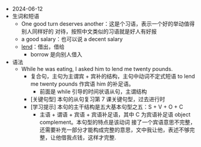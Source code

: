 - 2024-06-12
- 生词和短语
	- One good turn deserves another：这是个习语，表示一个好的举动值得别人同样好的
	  对待，按照中文类似的习语就是好人有好报
	- a good salary：也可以说 a decent salary
	- [lend](https://dictionary.cambridge.org/zhs/%E8%AF%8D%E5%85%B8/%E8%8B%B1%E8%AF%AD-%E6%B1%89%E8%AF%AD-%E7%AE%80%E4%BD%93/lend)：借出，借给
		- borrow 是向别人借入
- 语法
	- While he was eating, I asked him to lend me twenty pounds.
		- 复合句，主句为主谓宾 + 宾补的结构，主句中动词不定式短语 to lend me twenty pounds 作宾语 him 的补足语。
			- 前面是 while 引导的时间状语从句，主谓结构
		- [关键句型] 本句的从句复习第 7 课关键句型，过去进行时
		- [学习提示] 本句的主干结构是五大基本句型之五：S + V + O + C
			- 主语 + 谓语 + 宾语 + 宾语补足语，其中 C 为宾语补足语 object complement。本句型的特点是该动词 接了一个宾语意思不完整，还需要补充一部分才能构成完整的意思，文中我让他，表述不够完整，让他借我点钱，这样才完整.
